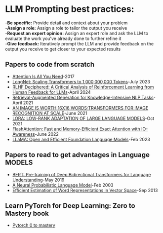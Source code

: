 # LLM Prompting best practices:
-**Be specific:** Provide detail and context about your problem \
-**Assign a role:** Assign a role to tailor the output you receive \
-**Request an expert opinion:** Assign an expert role and ask the LLM to evaluate the work you've already done to further refine it \
-**Give feedback:** Iteratively prompt the LLM and provide feedback on the output you receive to get closer to your expected results 

## Papers to code from scratch
- [Attention Is All You Need](https://arxiv.org/pdf/1706.03762)-2017
- [LongNet: Scaling Transformers to 1,000,000,000 Tokens](https://arxiv.org/pdf/2307.02486)-July 2023
- [RLHF Deciphered: A Critical Analysis of Reinforcement Learning from Human Feedback for LLMs](https://arxiv.org/pdf/2404.08555)-April 2024
- [Retrieval-Augmented Generation for Knowledge-Intensive NLP Tasks](https://arxiv.org/pdf/2005.11401)-April 2021
- [AN IMAGE IS WORTH 16X16 WORDS:TRANSFORMERS FOR IMAGE RECOGNITION AT SCALE](https://arxiv.org/pdf/2010.11929)-June 2021
- [LORA: LOW-RANK ADAPTATION OF LARGE LANGUAGE MODELS](https://arxiv.org/pdf/2106.09685)-Oct 2021
- [FlashAttention: Fast and Memory-Efficient Exact Attention with IO-Awareness](https://arxiv.org/pdf/2205.14135)-June 2022
- [LLaMA: Open and Efficient Foundation Language Models](https://arxiv.org/pdf/2302.13971)-Feb 2023

## Papers to read to get advantages in Language MODELS
- [BERT: Pre-training of Deep Bidirectional Transformers for Language Understanding](https://arxiv.org/pdf/1810.04805)-May 2019
- [A Neural Probabilistic Language Model](https://www.jmlr.org/papers/volume3/bengio03a/bengio03a.pdf)-Feb 2003
- [Efficient Estimation of Word Representations in Vector Space](https://arxiv.org/pdf/1301.3781)-Sep 2013

## Learn PyTorch for Deep Learning: Zero to Mastery book
- [Pytorch 0 to mastery](https://www.learnpytorch.io/)